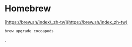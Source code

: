 # Homebrew

[https://brew.sh/index\_zh-tw](https://brew.sh/index_zh-tw)

```text
brew upgrade cocoapods
```

.



